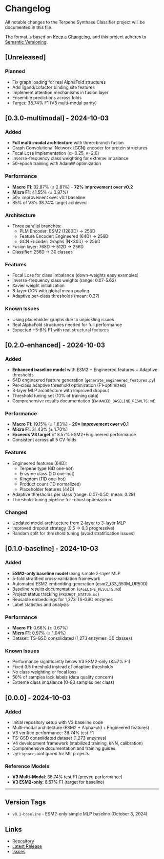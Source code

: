 # Changelog

All notable changes to the Terpene Synthase Classifier project will be documented in this file.

The format is based on [Keep a Changelog](https://keepachangelog.com/en/1.0.0/),
and this project adheres to [Semantic Versioning](https://semver.org/spec/v2.0.0.html).

## [Unreleased]

### Planned
- Fix graph loading for real AlphaFold structures
- Add ligand/cofactor binding site features
- Implement attention mechanisms in fusion layer
- Ensemble predictions across folds
- Target: 38.74% F1 (V3 multi-modal parity)

## [0.3.0-multimodal] - 2024-10-03

### Added
- **Full multi-modal architecture** with three-branch fusion
- Graph Convolutional Network (GCN) encoder for protein structures
- Focal Loss implementation (α=0.25, γ=2.0)
- Inverse-frequency class weighting for extreme imbalance
- 50-epoch training with AdamW optimization

### Performance
- **Macro F1**: 32.87% (± 2.81%) - **72% improvement over v0.2**
- **Micro F1**: 41.55% (± 3.97%)
- 50× improvement over v0.1 baseline
- 85% of V3's 38.74% target achieved

### Architecture
- Three parallel branches:
  - PLM Encoder: ESM2 (1280D) → 256D
  - Feature Encoder: Engineered (64D) → 256D
  - GCN Encoder: Graphs (N×30D) → 256D
- Fusion layer: 768D → 512D → 256D
- Classifier: 256D → 30 classes

### Features
- Focal Loss for class imbalance (down-weights easy examples)
- Inverse-frequency class weights (range: 0.07-5.62)
- Xavier weight initialization
- 3-layer GCN with global mean pooling
- Adaptive per-class thresholds (mean: 0.37)

### Known Issues
- Using placeholder graphs due to unpickling issues
- Real AlphaFold structures needed for full performance
- Expected +5-8% F1 with real structural features

## [0.2.0-enhanced] - 2024-10-03

### Added
- **Enhanced baseline model** with ESM2 + Engineered features + Adaptive thresholds
- 64D engineered feature generation (`generate_engineered_features.py`)
- Per-class adaptive threshold optimization (F1-optimized)
- 3-layer MLP architecture with improved dropout
- Threshold tuning set (10% of training data)
- Comprehensive results documentation (`ENHANCED_BASELINE_RESULTS.md`)

### Performance
- **Macro F1**: 19.15% (± 1.63%) - **29× improvement over v0.1**
- **Micro F1**: 31.43% (± 1.70%)
- **Exceeds V3 target** of 8.57% ESM2+Engineered performance
- Consistent across all 5 CV folds

### Features
- Engineered features (64D):
  - Terpene type (6D one-hot)
  - Enzyme class (2D one-hot)
  - Kingdom (11D one-hot)
  - Product count (1D normalized)
  - Placeholder features (44D)
- Adaptive thresholds per class (range: 0.07-0.50, mean: 0.29)
- Threshold-tuning pipeline for robust optimization

### Changed
- Updated model architecture from 2-layer to 3-layer MLP
- Improved dropout strategy (0.5 → 0.3 progressive)
- Random split for threshold tuning (avoid stratification issues)

## [0.1.0-baseline] - 2024-10-03

### Added
- **ESM2-only baseline model** using simple 2-layer MLP
- 5-fold stratified cross-validation framework
- Automated ESM2 embedding generation (esm2_t33_650M_UR50D)
- Baseline results documentation (`BASELINE_RESULTS.md`)
- Project status tracking (`PROJECT_STATUS.md`)
- Reusable embeddings for 1,273 TS-GSD enzymes
- Label statistics and analysis

### Performance
- **Macro F1**: 0.66% (± 0.67%)
- **Micro F1**: 0.97% (± 1.04%)
- Dataset: TS-GSD consolidated (1,273 enzymes, 30 classes)

### Known Issues
- Performance significantly below V3 ESM2-only (8.57% F1)
- Fixed 0.5 threshold instead of adaptive thresholds
- No class weighting or focal loss
- 50% of samples lack labels (data quality concern)
- Extreme class imbalance (0-83 samples per class)

## [0.0.0] - 2024-10-03

### Added
- Initial repository setup with V3 baseline code
- Multi-modal architecture (ESM2 + AlphaFold + Engineered features)
- V3 verified performance: 38.74% test F1
- TS-GSD consolidated dataset (1,273 enzymes)
- V4 development framework (stabilized training, kNN, calibration)
- Comprehensive documentation and training guides
- `.gitignore` configured for ML projects

### Reference Models
- **V3 Multi-Modal**: 38.74% test F1 (proven performance)
- **V3 ESM2-only**: 8.57% F1 (target for baseline)

---

## Version Tags

- `v0.1-baseline` - ESM2-only simple MLP baseline (October 3, 2024)

## Links

- [Repository](https://github.com/ah474747/terpene-synthase-classifier)
- [Latest Release](https://github.com/ah474747/terpene-synthase-classifier/releases)
- [Issues](https://github.com/ah474747/terpene-synthase-classifier/issues)

